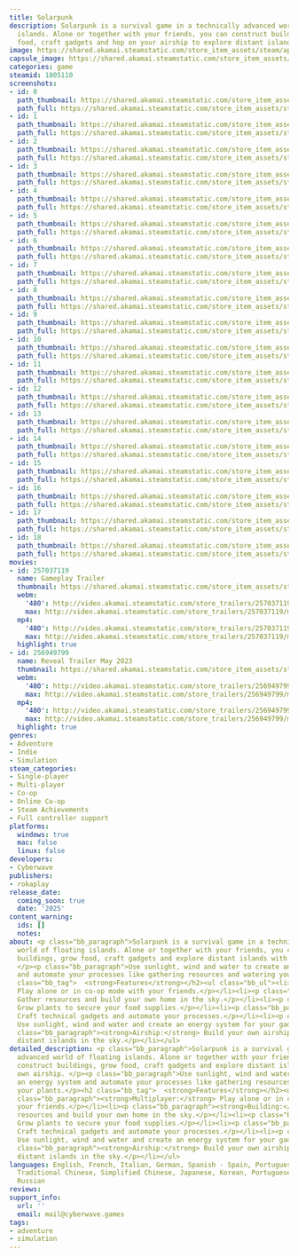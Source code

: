 ```yaml
---
title: Solarpunk
description: Solarpunk is a survival game in a technically advanced world of floating
  islands. Alone or together with your friends, you can construct buildings, grow
  food, craft gadgets and hop on your airship to explore distant islands in the sky.
image: https://shared.akamai.steamstatic.com/store_item_assets/steam/apps/1805110/header.jpg?t=1732696851
capsule_image: https://shared.akamai.steamstatic.com/store_item_assets/steam/apps/1805110/capsule_231x87.jpg?t=1732696851
categories: game
steamid: 1805110
screenshots:
- id: 0
  path_thumbnail: https://shared.akamai.steamstatic.com/store_item_assets/steam/apps/1805110/ss_027dd43fca19eea60ae20d1c61e403a49d36e0d7.600x338.jpg?t=1732696851
  path_full: https://shared.akamai.steamstatic.com/store_item_assets/steam/apps/1805110/ss_027dd43fca19eea60ae20d1c61e403a49d36e0d7.1920x1080.jpg?t=1732696851
- id: 1
  path_thumbnail: https://shared.akamai.steamstatic.com/store_item_assets/steam/apps/1805110/ss_e3f4ddbc5c510fc239ca9bbf51d696a4e4189e7b.600x338.jpg?t=1732696851
  path_full: https://shared.akamai.steamstatic.com/store_item_assets/steam/apps/1805110/ss_e3f4ddbc5c510fc239ca9bbf51d696a4e4189e7b.1920x1080.jpg?t=1732696851
- id: 2
  path_thumbnail: https://shared.akamai.steamstatic.com/store_item_assets/steam/apps/1805110/ss_09dace2671bb4b64ea011fe5993680c020d74b89.600x338.jpg?t=1732696851
  path_full: https://shared.akamai.steamstatic.com/store_item_assets/steam/apps/1805110/ss_09dace2671bb4b64ea011fe5993680c020d74b89.1920x1080.jpg?t=1732696851
- id: 3
  path_thumbnail: https://shared.akamai.steamstatic.com/store_item_assets/steam/apps/1805110/ss_0255b43cec5bf69a6b78ec8ae7b4f6c72a785acb.600x338.jpg?t=1732696851
  path_full: https://shared.akamai.steamstatic.com/store_item_assets/steam/apps/1805110/ss_0255b43cec5bf69a6b78ec8ae7b4f6c72a785acb.1920x1080.jpg?t=1732696851
- id: 4
  path_thumbnail: https://shared.akamai.steamstatic.com/store_item_assets/steam/apps/1805110/ss_ba23ae169f2286e1245244e8fc6bb775c92b7193.600x338.jpg?t=1732696851
  path_full: https://shared.akamai.steamstatic.com/store_item_assets/steam/apps/1805110/ss_ba23ae169f2286e1245244e8fc6bb775c92b7193.1920x1080.jpg?t=1732696851
- id: 5
  path_thumbnail: https://shared.akamai.steamstatic.com/store_item_assets/steam/apps/1805110/ss_63b83f4bc4126dc7123dda38e62a772b4fb64b88.600x338.jpg?t=1732696851
  path_full: https://shared.akamai.steamstatic.com/store_item_assets/steam/apps/1805110/ss_63b83f4bc4126dc7123dda38e62a772b4fb64b88.1920x1080.jpg?t=1732696851
- id: 6
  path_thumbnail: https://shared.akamai.steamstatic.com/store_item_assets/steam/apps/1805110/ss_1ca7adfb063b4ccc14ac4dd8594cf9397029dcb3.600x338.jpg?t=1732696851
  path_full: https://shared.akamai.steamstatic.com/store_item_assets/steam/apps/1805110/ss_1ca7adfb063b4ccc14ac4dd8594cf9397029dcb3.1920x1080.jpg?t=1732696851
- id: 7
  path_thumbnail: https://shared.akamai.steamstatic.com/store_item_assets/steam/apps/1805110/ss_113b54b964b0c3beeb112091f15a5d5cd1bb11af.600x338.jpg?t=1732696851
  path_full: https://shared.akamai.steamstatic.com/store_item_assets/steam/apps/1805110/ss_113b54b964b0c3beeb112091f15a5d5cd1bb11af.1920x1080.jpg?t=1732696851
- id: 8
  path_thumbnail: https://shared.akamai.steamstatic.com/store_item_assets/steam/apps/1805110/ss_3027247819ce31feba41632ef2905c64a5d90305.600x338.jpg?t=1732696851
  path_full: https://shared.akamai.steamstatic.com/store_item_assets/steam/apps/1805110/ss_3027247819ce31feba41632ef2905c64a5d90305.1920x1080.jpg?t=1732696851
- id: 9
  path_thumbnail: https://shared.akamai.steamstatic.com/store_item_assets/steam/apps/1805110/ss_47379b8de083be6a79aa7e9f728ca5f71bc8e24e.600x338.jpg?t=1732696851
  path_full: https://shared.akamai.steamstatic.com/store_item_assets/steam/apps/1805110/ss_47379b8de083be6a79aa7e9f728ca5f71bc8e24e.1920x1080.jpg?t=1732696851
- id: 10
  path_thumbnail: https://shared.akamai.steamstatic.com/store_item_assets/steam/apps/1805110/ss_faeb9becec39891a506e58c06092ed284146ece2.600x338.jpg?t=1732696851
  path_full: https://shared.akamai.steamstatic.com/store_item_assets/steam/apps/1805110/ss_faeb9becec39891a506e58c06092ed284146ece2.1920x1080.jpg?t=1732696851
- id: 11
  path_thumbnail: https://shared.akamai.steamstatic.com/store_item_assets/steam/apps/1805110/ss_d7eda86c508cdd6dba7d77dc1a7c23f3b52f54f8.600x338.jpg?t=1732696851
  path_full: https://shared.akamai.steamstatic.com/store_item_assets/steam/apps/1805110/ss_d7eda86c508cdd6dba7d77dc1a7c23f3b52f54f8.1920x1080.jpg?t=1732696851
- id: 12
  path_thumbnail: https://shared.akamai.steamstatic.com/store_item_assets/steam/apps/1805110/ss_b8f886bc11cb488b4e6cdc8adefdfa9901371738.600x338.jpg?t=1732696851
  path_full: https://shared.akamai.steamstatic.com/store_item_assets/steam/apps/1805110/ss_b8f886bc11cb488b4e6cdc8adefdfa9901371738.1920x1080.jpg?t=1732696851
- id: 13
  path_thumbnail: https://shared.akamai.steamstatic.com/store_item_assets/steam/apps/1805110/ss_3f1ec548a5a093ec65fe5e3ab20ccba4b8dd1154.600x338.jpg?t=1732696851
  path_full: https://shared.akamai.steamstatic.com/store_item_assets/steam/apps/1805110/ss_3f1ec548a5a093ec65fe5e3ab20ccba4b8dd1154.1920x1080.jpg?t=1732696851
- id: 14
  path_thumbnail: https://shared.akamai.steamstatic.com/store_item_assets/steam/apps/1805110/ss_324ffe6fae080bc59718109adfb990a1bc8654b7.600x338.jpg?t=1732696851
  path_full: https://shared.akamai.steamstatic.com/store_item_assets/steam/apps/1805110/ss_324ffe6fae080bc59718109adfb990a1bc8654b7.1920x1080.jpg?t=1732696851
- id: 15
  path_thumbnail: https://shared.akamai.steamstatic.com/store_item_assets/steam/apps/1805110/ss_e04e51a851b3c14797690861ce9315db7b53784b.600x338.jpg?t=1732696851
  path_full: https://shared.akamai.steamstatic.com/store_item_assets/steam/apps/1805110/ss_e04e51a851b3c14797690861ce9315db7b53784b.1920x1080.jpg?t=1732696851
- id: 16
  path_thumbnail: https://shared.akamai.steamstatic.com/store_item_assets/steam/apps/1805110/ss_52ca0316d4448926dd754ab4a800bff8634f3d47.600x338.jpg?t=1732696851
  path_full: https://shared.akamai.steamstatic.com/store_item_assets/steam/apps/1805110/ss_52ca0316d4448926dd754ab4a800bff8634f3d47.1920x1080.jpg?t=1732696851
- id: 17
  path_thumbnail: https://shared.akamai.steamstatic.com/store_item_assets/steam/apps/1805110/ss_d2f57b41b09c821da8c2ffc3bff4af5b38c16074.600x338.jpg?t=1732696851
  path_full: https://shared.akamai.steamstatic.com/store_item_assets/steam/apps/1805110/ss_d2f57b41b09c821da8c2ffc3bff4af5b38c16074.1920x1080.jpg?t=1732696851
- id: 18
  path_thumbnail: https://shared.akamai.steamstatic.com/store_item_assets/steam/apps/1805110/ss_b6aabd09be36165279de3402feddbaa1911ecf25.600x338.jpg?t=1732696851
  path_full: https://shared.akamai.steamstatic.com/store_item_assets/steam/apps/1805110/ss_b6aabd09be36165279de3402feddbaa1911ecf25.1920x1080.jpg?t=1732696851
movies:
- id: 257037119
  name: Gameplay Trailer
  thumbnail: https://shared.akamai.steamstatic.com/store_item_assets/steam/apps/257037119/movie.293x165.jpg?t=1720701636
  webm:
    '480': http://video.akamai.steamstatic.com/store_trailers/257037119/movie480_vp9.webm?t=1720701636
    max: http://video.akamai.steamstatic.com/store_trailers/257037119/movie_max_vp9.webm?t=1720701636
  mp4:
    '480': http://video.akamai.steamstatic.com/store_trailers/257037119/movie480.mp4?t=1720701636
    max: http://video.akamai.steamstatic.com/store_trailers/257037119/movie_max.mp4?t=1720701636
  highlight: true
- id: 256949799
  name: Reveal Trailer May 2023
  thumbnail: https://shared.akamai.steamstatic.com/store_item_assets/steam/apps/256949799/movie.293x165.jpg?t=1726834259
  webm:
    '480': http://video.akamai.steamstatic.com/store_trailers/256949799/movie480_vp9.webm?t=1726834259
    max: http://video.akamai.steamstatic.com/store_trailers/256949799/movie_max_vp9.webm?t=1726834259
  mp4:
    '480': http://video.akamai.steamstatic.com/store_trailers/256949799/movie480.mp4?t=1726834259
    max: http://video.akamai.steamstatic.com/store_trailers/256949799/movie_max.mp4?t=1726834259
  highlight: true
genres:
- Adventure
- Indie
- Simulation
steam_categories:
- Single-player
- Multi-player
- Co-op
- Online Co-op
- Steam Achievements
- Full controller support
platforms:
  windows: true
  mac: false
  linux: false
developers:
- Cyberwave
publishers:
- rokaplay
release_date:
  coming_soon: true
  date: '2025'
content_warning:
  ids: []
  notes:
about: <p class="bb_paragraph">Solarpunk is a survival game in a technically advanced
  world of floating islands. Alone or together with your friends, you can construct
  buildings, grow food, craft gadgets and explore distant islands with your own airship.
  </p><p class="bb_paragraph">Use sunlight, wind and water to create an energy system
  and automate your processes like gathering resources and watering your plants.</p><h2
  class="bb_tag">  <strong>Features</strong></h2><ul class="bb_ul"><li><p class="bb_paragraph"><strong>Multiplayer:</strong>
  Play alone or in co-op mode with your friends.</p></li><li><p class="bb_paragraph"><strong>Building:</strong>
  Gather resources and build your own home in the sky.</p></li><li><p class="bb_paragraph"><strong>Farming:</strong>
  Grow plants to secure your food supplies.</p></li><li><p class="bb_paragraph"><strong>Crafting:</strong>
  Craft technical gadgets and automate your processes.</p></li><li><p class="bb_paragraph"><strong>Energy:</strong>
  Use sunlight, wind and water and create an energy system for your gadgets.</p></li><li><p
  class="bb_paragraph"><strong>Airship:</strong> Build your own airship and explore
  distant islands in the sky.</p></li></ul>
detailed_description: <p class="bb_paragraph">Solarpunk is a survival game in a technically
  advanced world of floating islands. Alone or together with your friends, you can
  construct buildings, grow food, craft gadgets and explore distant islands with your
  own airship. </p><p class="bb_paragraph">Use sunlight, wind and water to create
  an energy system and automate your processes like gathering resources and watering
  your plants.</p><h2 class="bb_tag">  <strong>Features</strong></h2><ul class="bb_ul"><li><p
  class="bb_paragraph"><strong>Multiplayer:</strong> Play alone or in co-op mode with
  your friends.</p></li><li><p class="bb_paragraph"><strong>Building:</strong> Gather
  resources and build your own home in the sky.</p></li><li><p class="bb_paragraph"><strong>Farming:</strong>
  Grow plants to secure your food supplies.</p></li><li><p class="bb_paragraph"><strong>Crafting:</strong>
  Craft technical gadgets and automate your processes.</p></li><li><p class="bb_paragraph"><strong>Energy:</strong>
  Use sunlight, wind and water and create an energy system for your gadgets.</p></li><li><p
  class="bb_paragraph"><strong>Airship:</strong> Build your own airship and explore
  distant islands in the sky.</p></li></ul>
languages: English, French, Italian, German, Spanish - Spain, Portuguese - Brazil,
  Traditional Chinese, Simplified Chinese, Japanese, Korean, Portuguese - Portugal,
  Russian
reviews:
support_info:
  url: ''
  email: mail@cyberwave.games
tags:
- adventure
- simulation
---
```


